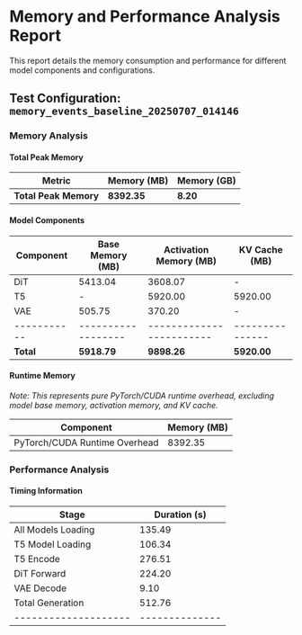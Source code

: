 # Memory and Performance Analysis Report

This report details the memory consumption and performance for different model components and configurations.

## Test Configuration: `memory_events_baseline_20250707_014146`

### Memory Analysis

#### Total Peak Memory

| Metric | Memory (MB) | Memory (GB) |
|--------|-------------|-------------|
| **Total Peak Memory** | **8392.35** | **8.20** |

#### Model Components

| Component | Base Memory (MB) | Activation Memory (MB) | KV Cache (MB) |
|-----------|------------------|------------------------|---------------|
| DiT | 5413.04 | 3608.07 | - |
| T5 | - | 5920.00 | 5920.00 |
| VAE | 505.75 | 370.20 | - |
|-----------|------------------|------------------------|---------------|
| **Total** | **5918.79** | **9898.26** | **5920.00** |

#### Runtime Memory

*Note: This represents pure PyTorch/CUDA runtime overhead, excluding model base memory, activation memory, and KV cache.*

| Component | Memory (MB) |
|-----------|-------------|
| PyTorch/CUDA Runtime Overhead | 8392.35 |

### Performance Analysis

#### Timing Information

| Stage              | Duration (s) |
|--------------------|--------------|
| All Models Loading | 135.49       |
| T5 Model Loading   | 106.34       |
| T5 Encode          | 276.51       |
| DiT Forward        | 224.20       |
| VAE Decode         | 9.10       |
| Total Generation   | 512.76       |
|--------------------|--------------|
